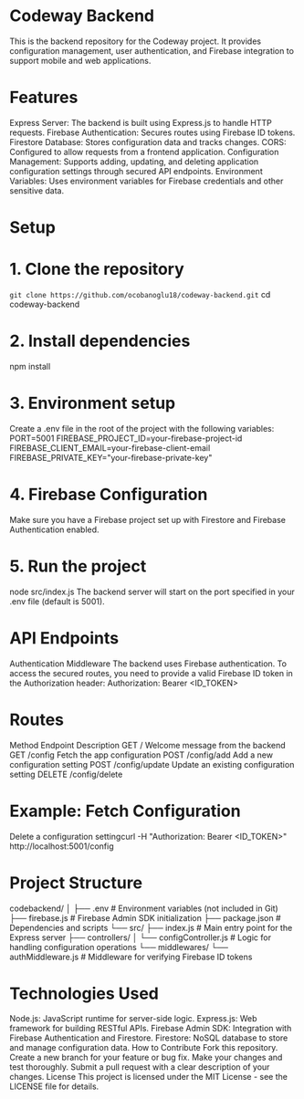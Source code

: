# Codeway Backend
This is the backend repository for the Codeway project. It provides configuration management, user authentication, and Firebase integration to support mobile and web applications.

# Features
Express Server: The backend is built using Express.js to handle HTTP requests.
Firebase Authentication: Secures routes using Firebase ID tokens.
Firestore Database: Stores configuration data and tracks changes.
CORS: Configured to allow requests from a frontend application.
Configuration Management: Supports adding, updating, and deleting application configuration settings through secured API endpoints.
Environment Variables: Uses environment variables for Firebase credentials and other sensitive data.


# Setup
# 1. Clone the repository
`git clone https://github.com/ocobanoglu18/codeway-backend.git`
cd codeway-backend

# 2. Install dependencies
npm install

# 3. Environment setup
Create a .env file in the root of the project with the following variables:
PORT=5001
FIREBASE_PROJECT_ID=your-firebase-project-id
FIREBASE_CLIENT_EMAIL=your-firebase-client-email
FIREBASE_PRIVATE_KEY="your-firebase-private-key"

# 4. Firebase Configuration
Make sure you have a Firebase project set up with Firestore and Firebase Authentication enabled.

# 5. Run the project
node src/index.js
The backend server will start on the port specified in your .env file (default is 5001).


# API Endpoints
Authentication Middleware
The backend uses Firebase authentication. To access the secured routes, you need to provide a valid Firebase ID token in the Authorization header:
Authorization: Bearer <ID_TOKEN>


# Routes
Method	Endpoint	Description
GET	/	Welcome message from the backend
GET	/config	Fetch the app configuration
POST	/config/add	Add a new configuration setting
POST	/config/update	Update an existing configuration setting
DELETE	/config/delete	

# Example: Fetch Configuration
Delete a configuration settingcurl -H "Authorization: Bearer <ID_TOKEN>" http://localhost:5001/config

# Project Structure
codebackend/
│
├── .env                 # Environment variables (not included in Git)
├── firebase.js          # Firebase Admin SDK initialization
├── package.json         # Dependencies and scripts
└── src/
    ├── index.js         # Main entry point for the Express server
    ├── controllers/
    │   └── configController.js  # Logic for handling configuration operations
    └── middlewares/
        └── authMiddleware.js    # Middleware for verifying Firebase ID tokens


# Technologies Used
Node.js: JavaScript runtime for server-side logic.
Express.js: Web framework for building RESTful APIs.
Firebase Admin SDK: Integration with Firebase Authentication and Firestore.
Firestore: NoSQL database to store and manage configuration data.
How to Contribute
Fork this repository.
Create a new branch for your feature or bug fix.
Make your changes and test thoroughly.
Submit a pull request with a clear description of your changes.
License
This project is licensed under the MIT License - see the LICENSE file for details.

